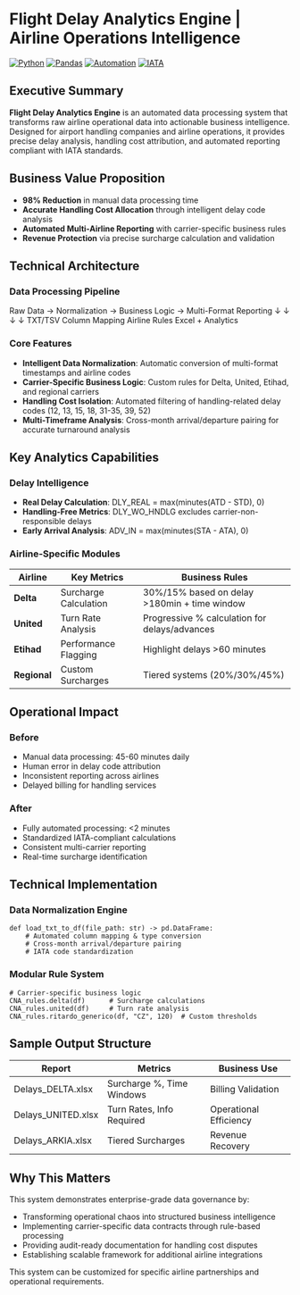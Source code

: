 # Flight Delay Analytics Engine | Airline Operations Intelligence

[![Python](https://img.shields.io/badge/Python-3.9+-3776AB?style=for-the-badge&logo=python&logoColor=white)](https://www.python.org/)
[![Pandas](https://img.shields.io/badge/Pandas-Data_Processing-150458?style=for-the-badge&logo=pandas&logoColor=white)](https://pandas.pydata.org/)
[![Automation](https://img.shields.io/badge/Excel-Report_Generation-217346?style=for-the-badge&logo=microsoftexcel&logoColor=white)](https://www.python.org/)
[![IATA](https://img.shields.io/badge/IATA_Standards-Compliant-blue?style=for-the-badge)]()

## Executive Summary

**Flight Delay Analytics Engine** is an automated data processing system that transforms raw airline operational data into actionable business intelligence. Designed for airport handling companies and airline operations, it provides precise delay analysis, handling cost attribution, and automated reporting compliant with IATA standards.

## Business Value Proposition

- **98% Reduction** in manual data processing time
- **Accurate Handling Cost Allocation** through intelligent delay code analysis  
- **Automated Multi-Airline Reporting** with carrier-specific business rules
- **Revenue Protection** via precise surcharge calculation and validation

## Technical Architecture

### Data Processing Pipeline
Raw Data     → Normalization     → Business Logic     → Multi-Format Reporting
    ↓                ↓                    ↓                    ↓
  TXT/TSV       Column Mapping      Airline Rules        Excel + Analytics

### Core Features
- **Intelligent Data Normalization**: Automatic conversion of multi-format timestamps and airline codes
- **Carrier-Specific Business Logic**: Custom rules for Delta, United, Etihad, and regional carriers
- **Handling Cost Isolation**: Automated filtering of handling-related delay codes (12, 13, 15, 18, 31-35, 39, 52)
- **Multi-Timeframe Analysis**: Cross-month arrival/departure pairing for accurate turnaround analysis

## Key Analytics Capabilities

### Delay Intelligence
- **Real Delay Calculation**: DLY_REAL = max(minutes(ATD - STD), 0)
- **Handling-Free Metrics**: DLY_WO_HNDLG excludes carrier-non-responsible delays
- **Early Arrival Analysis**: ADV_IN = max(minutes(STA - ATA), 0)

### Airline-Specific Modules

| Airline | Key Metrics | Business Rules |
|---------|-------------|----------------|
| **Delta** | Surcharge Calculation | 30%/15% based on delay >180min + time window |
| **United** | Turn Rate Analysis | Progressive % calculation for delays/advances |
| **Etihad** | Performance Flagging | Highlight delays >60 minutes |
| **Regional** | Custom Surcharges | Tiered systems (20%/30%/45%) |

## Operational Impact

### Before
- Manual data processing: 45-60 minutes daily
- Human error in delay code attribution
- Inconsistent reporting across airlines
- Delayed billing for handling services

### After  
- Fully automated processing: <2 minutes
- Standardized IATA-compliant calculations
- Consistent multi-carrier reporting
- Real-time surcharge identification

## Technical Implementation

### Data Normalization Engine
```
def load_txt_to_df(file_path: str) -> pd.DataFrame:
    # Automated column mapping & type conversion
    # Cross-month arrival/departure pairing
    # IATA code standardization
```

### Modular Rule System
```
# Carrier-specific business logic
CNA_rules.delta(df)      # Surcharge calculations
CNA_rules.united(df)     # Turn rate analysis  
CNA_rules.ritardo_generico(df, "CZ", 120)  # Custom thresholds
```

## Sample Output Structure

| Report | Metrics | Business Use |
|--------|---------|--------------|
| Delays_DELTA.xlsx | Surcharge %, Time Windows | Billing Validation |
| Delays_UNITED.xlsx | Turn Rates, Info Required | Operational Efficiency |
| Delays_ARKIA.xlsx | Tiered Surcharges | Revenue Recovery |

## Why This Matters

This system demonstrates enterprise-grade data governance by:
- Transforming operational chaos into structured business intelligence
- Implementing carrier-specific data contracts through rule-based processing
- Providing audit-ready documentation for handling cost disputes
- Establishing scalable framework for additional airline integrations

This system can be customized for specific airline partnerships and operational requirements.
